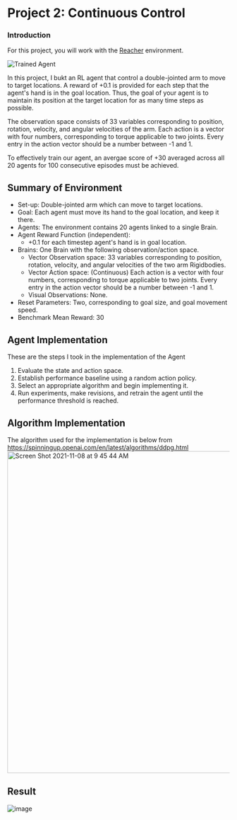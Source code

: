 [//]: # (Image References)

[image1]: https://user-images.githubusercontent.com/10624937/43851024-320ba930-9aff-11e8-8493-ee547c6af349.gif "Trained Agent"
[image2]: https://user-images.githubusercontent.com/10624937/43851646-d899bf20-9b00-11e8-858c-29b5c2c94ccc.png "Crawler"


# Project 2: Continuous Control

### Introduction

For this project, you will work with the [Reacher](https://github.com/Unity-Technologies/ml-agents/blob/master/docs/Learning-Environment-Examples.md#reacher) environment.

![Trained Agent][image1]

In this project, I bukt an RL agent that control a double-jointed arm to move to target locations. A reward of +0.1 is provided for each step that the agent's hand is in the goal location. Thus, the goal of your agent is to maintain its position at the target location for as many time steps as possible.

The observation space consists of 33 variables corresponding to position, rotation, velocity, and angular velocities of the arm. Each action is a vector with four numbers, corresponding to torque applicable to two joints. Every entry in the action vector should be a number between -1 and 1.

To effectively train our agent, an avergae score of +30 averaged across all 20 agents for 100 consecutive episodes must be achieved.

## Summary of Environment
- Set-up: Double-jointed arm which can move to target locations.
- Goal: Each agent must move its hand to the goal location, and keep it there.
- Agents: The environment contains 20 agents linked to a single Brain.
- Agent Reward Function (independent):
  - +0.1 for each timestep agent's hand is in goal location.
- Brains: One Brain with the following observation/action space.
  - Vector Observation space: 33 variables corresponding to position, rotation, velocity, and angular velocities of the two arm Rigidbodies.
  - Vector Action space: (Continuous) Each action is a vector with four numbers, corresponding to torque applicable to two joints. Every entry in the action vector should be a number between -1 and 1.
  - Visual Observations: None.
- Reset Parameters: Two, corresponding to goal size, and goal movement speed.
- Benchmark Mean Reward: 30

## Agent Implementation

These are the steps I took in the implementation of the Agent

1. Evaluate the state and action space.
1. Establish performance baseline using a random action policy.
1. Select an appropriate algorithm and begin implementing it.
1. Run experiments, make revisions, and retrain the agent until the performance threshold is reached.

## Algorithm Implementation

The algorithm used for the implementation is below from https://spinningup.openai.com/en/latest/algorithms/ddpg.html
<img width="728" alt="Screen Shot 2021-11-08 at 9 45 44 AM" src="https://user-images.githubusercontent.com/21956871/140763189-157dee8a-3835-4bab-b9ae-477e0860f5f0.png">

## Result
![image](https://user-images.githubusercontent.com/21956871/140695901-8a2daa39-7e5d-4e9b-ad4b-ca435eba5e57.png)

